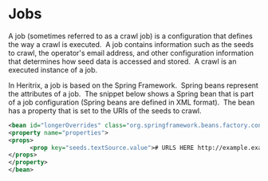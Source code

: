 # Jobs

A job (sometimes referred to as a crawl job) is a configuration that
defines the way a crawl is executed.  A job contains information such as
the seeds to crawl, the operator's email address, and other
configuration information that determines how seed data is accessed and
stored.  A crawl is an executed instance of a job.  

In Heritrix, a job is based on the Spring Framework.  Spring beans
represent the attributes of a job.  The snippet below shows a Spring
bean that is part of a job configuration (Spring beans are defined in
XML format).  The bean has a property that is set to the URIs of the
seeds to crawl.

``` xml
<bean id="longerOverrides" class="org.springframework.beans.factory.config.PropertyOverrideConfigurer">
<property name="properties">
<props>
      <prop key="seeds.textSource.value"># URLS HERE http://example.example/example</prop>
</props>
</property>
</bean>
```
